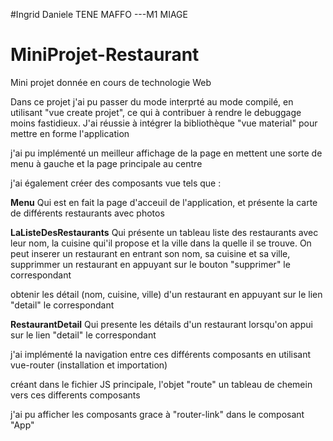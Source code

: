 #Ingrid Daniele TENE MAFFO ---M1 MIAGE
# MiniProjet-Restaurant
Mini projet donnée en cours de technologie Web 

Dans ce projet j'ai pu passer du mode interprté  au mode compilé, en utilisant "vue create projet", ce qui à contribuer à rendre le debuggage moins fastidieux.
J'ai réussie à intégrer la bibliothèque "vue material" pour mettre en forme l'application

j'ai pu implémenté un meilleur affichage de la page en mettent une sorte de menu à gauche et la page principale au centre

j'ai également créer des composants vue tels que : 


**Menu**
Qui est en fait la page d'acceuil de l'application, et présente la carte de différents restaurants avec photos

**LaListeDesRestaurants**
Qui présente  un tableau liste des restaurants avec leur nom, la cuisine qui'il propose et la ville dans la quelle il se trouve.
On peut inserer un restaurant en entrant son nom, sa cuisine et sa ville, 
supprimmer un restaurant en appuyant sur le bouton "supprimer" le correspondant

obtenir les détail (nom, cuisine, ville) d'un restaurant en appuyant sur le lien "detail" le correspondant

**RestaurantDetail**
Qui presente les détails d'un restaurant lorsqu'on appui sur le lien "detail" le correspondant

j'ai implémenté la navigation entre ces différents composants en utilisant vue-router (installation et importation)

créant dans le fichier JS principale, l'objet "route"  un tableau de chemein vers ces differents composants

j'ai pu afficher les composants grace à "router-link" dans le composant "App"
